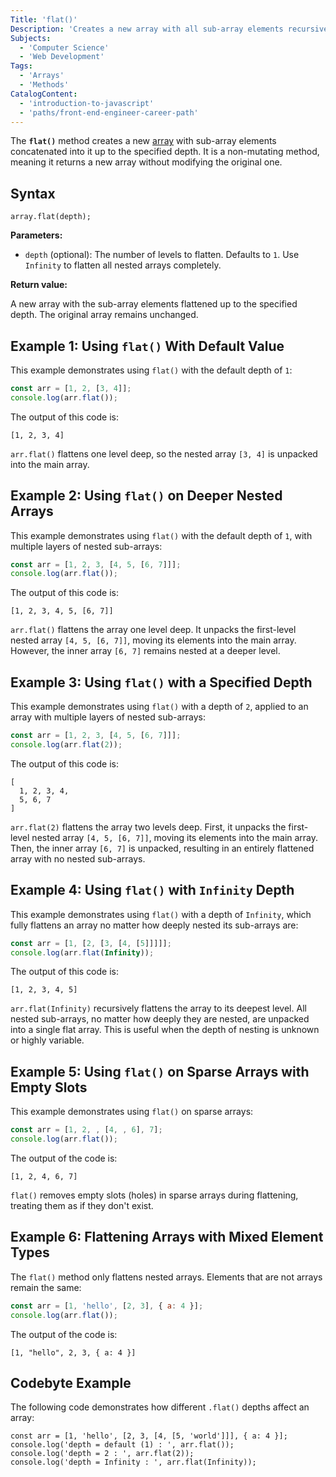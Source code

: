 ```yaml
---
Title: 'flat()'
Description: 'Creates a new array with all sub-array elements recursively concatenated into it up to the specified depth.'
Subjects:
  - 'Computer Science'
  - 'Web Development'
Tags:
  - 'Arrays'
  - 'Methods'
CatalogContent:
  - 'introduction-to-javascript'
  - 'paths/front-end-engineer-career-path'
---
```


The **`flat()`** method creates a new [array](https://www.codecademy.com/resources/docs/javascript/arrays) with sub-array elements concatenated into it up to the specified depth. It is a non-mutating method, meaning it returns a new array without modifying the original one.

## Syntax

```pseudo
array.flat(depth);
```

**Parameters:**

- `depth` (optional): The number of levels to flatten. Defaults to `1`. Use `Infinity` to flatten all nested arrays completely.

**Return value:**

A new array with the sub-array elements flattened up to the specified depth. The original array remains unchanged.

## Example 1: Using `flat()` With Default Value

This example demonstrates using `flat()` with the default depth of `1`:

```js
const arr = [1, 2, [3, 4]];
console.log(arr.flat());
```

The output of this code is:

```shell
[1, 2, 3, 4]
```

`arr.flat()` flattens one level deep, so the nested array `[3, 4]` is unpacked into the main array.

## Example 2: Using `flat()` on Deeper Nested Arrays

This example demonstrates using `flat()` with the default depth of `1`, with multiple layers of nested sub-arrays:

```js
const arr = [1, 2, 3, [4, 5, [6, 7]]];
console.log(arr.flat());
```

The output of this code is:

```shell
[1, 2, 3, 4, 5, [6, 7]]
```

`arr.flat()` flattens the array one level deep. It unpacks the first-level nested array `[4, 5, [6, 7]]`, moving its elements into the main array. However, the inner array `[6, 7]` remains nested at a deeper level.

## Example 3: Using `flat()` with a Specified Depth

This example demonstrates using `flat()` with a depth of `2`, applied to an array with multiple layers of nested sub-arrays:

```js
const arr = [1, 2, 3, [4, 5, [6, 7]]];
console.log(arr.flat(2));
```

The output of this code is:

```shell
[
  1, 2, 3, 4,
  5, 6, 7
]
```

`arr.flat(2)` flattens the array two levels deep. First, it unpacks the first-level nested array `[4, 5, [6, 7]]`, moving its elements into the main array. Then, the inner array `[6, 7]` is unpacked, resulting in an entirely flattened array with no nested sub-arrays.

## Example 4: Using `flat()` with `Infinity` Depth

This example demonstrates using `flat()` with a depth of `Infinity`, which fully flattens an array no matter how deeply nested its sub-arrays are:

```js
const arr = [1, [2, [3, [4, [5]]]]];
console.log(arr.flat(Infinity));
```

The output of this code is:

```shell
[1, 2, 3, 4, 5]
```

`arr.flat(Infinity)` recursively flattens the array to its deepest level. All nested sub-arrays, no matter how deeply they are nested, are unpacked into a single flat array. This is useful when the depth of nesting is unknown or highly variable.

## Example 5: Using `flat()` on Sparse Arrays with Empty Slots

This example demonstrates using `flat()` on sparse arrays:

```js
const arr = [1, 2, , [4, , 6], 7];
console.log(arr.flat());
```

The output of the code is:

```shell
[1, 2, 4, 6, 7]
```

`flat()` removes empty slots (holes) in sparse arrays during flattening, treating them as if they don't exist.

## Example 6: Flattening Arrays with Mixed Element Types

The `flat()` method only flattens nested arrays. Elements that are not arrays remain the same:

```js
const arr = [1, 'hello', [2, 3], { a: 4 }];
console.log(arr.flat());
```

The output of the code is:

```shell
[1, "hello", 2, 3, { a: 4 }]
```

## Codebyte Example

The following code demonstrates how different `.flat()` depths affect an array:

```codebyte/js
const arr = [1, 'hello', [2, 3, [4, [5, 'world']]], { a: 4 }];
console.log('depth = default (1) : ', arr.flat());
console.log('depth = 2 : ', arr.flat(2));
console.log('depth = Infinity : ', arr.flat(Infinity));
```
